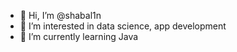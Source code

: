 - 👋 Hi, I’m @shabal1n
- 👀 I’m interested in data science, app development
- 🌱 I’m currently learning Java
